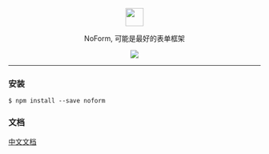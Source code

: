<p align="center"><img width="36" height="36" src="https://gw.alicdn.com/tfs/TB1LyIurStYBeNjSspkXXbU8VXa-128-128.png"></p>

<p align="center">NoForm, 可能是最好的表单框架</p>

<p align="center">
  <a href="https://github.com/alibaba/ice/blob/master/LICENSE"><img src="https://img.shields.io/badge/license-MIT-brightgreen.svg"></a>
</p>

---

### 安装

```shell
$ npm install --save noform
```

### 文档

[中文文档](https://alibaba.github.io/noform/#/docs?md=easy/easy)
